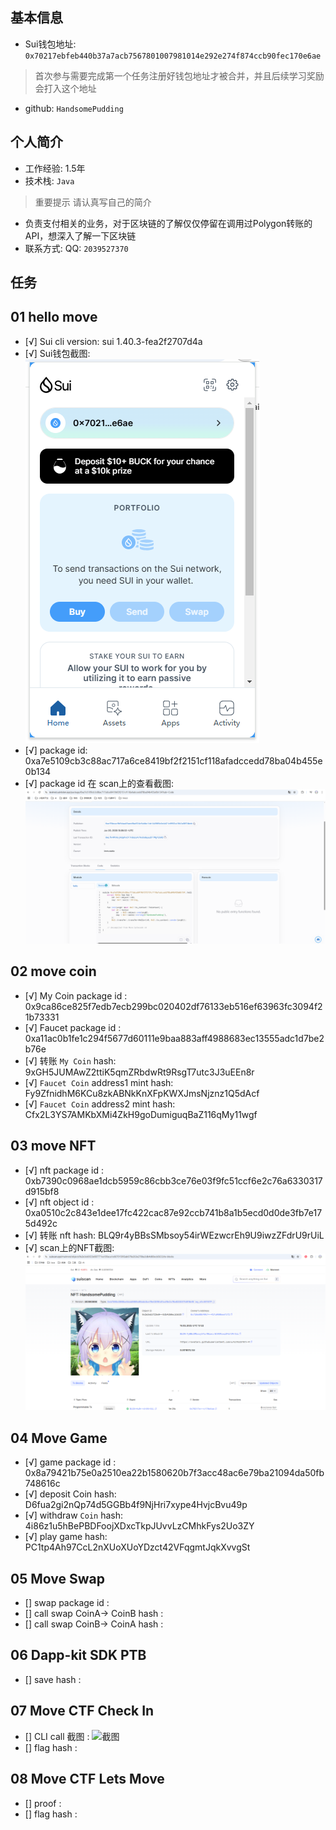 ## 基本信息
- Sui钱包地址: `0x70217ebfeb440b37a7acb7567801007981014e292e274f874ccb90fec170e6ae`
> 首次参与需要完成第一个任务注册好钱包地址才被合并，并且后续学习奖励会打入这个地址
- github: `HandsomePudding`

## 个人简介
- 工作经验: 1.5年
- 技术栈: `Java`
> 重要提示 请认真写自己的简介
- 负责支付相关的业务，对于区块链的了解仅仅停留在调用过Polygon转账的API，想深入了解一下区块链
- 联系方式: QQ: `2039527370` 

## 任务

##   01 hello move  
- [√] Sui cli version: sui 1.40.3-fea2f2707d4a
- [√] Sui钱包截图: ![Sui钱包截图](./images/suiWallet.png)
- [√] package id: 0xa7e5109cb3c88ac717a6ce8419bf2f2151cf118afadccedd78ba04b455e0b134
- [√] package id 在 scan上的查看截图:![Scan截图](./images/publish.png)

##   02 move coin
- [√] My Coin package id : 0x9ca86ce825f7edb7ecb299bc020402df76133eb516ef63963fc3094f21b73331
- [√] Faucet package id : 0xa11ac0b1fe1c294f5677d60111e9baa883aff4988683ec13555adc1d7be2b76e
- [√] 转账 `My Coin` hash: 9xGH5JUMAwZ2ttiK5qmZRbdwRt9RsgT7utc3J3uEEn8r
- [√] `Faucet Coin` address1 mint hash: Fy9ZfnidhM6KCu8zkABNkKnXFpKWXJmsNjznz1Q5dAcf
- [√] `Faucet Coin` address2 mint hash: Cfx2L3YS7AMKbXMi4ZkH9goDumiguqBaZ116qMy11wgf

##   03 move NFT
- [√] nft package id : 0xb7390c0968ae1dcb5959c86cbb3ce76e03f9fc51ccf6e2c76a6330317d915bf8
- [√] nft object id : 0xa0510c2c843e1dee17fc422cac87e92ccb741b8a1b5ecd0d0de3fb7e175d492c
- [√] 转账 nft  hash: BLQ9r4yBBsSMbsoy54irWEzwcrEh9U9iwzZFdrU9rUiL
- [√] scan上的NFT截图:![Scan截图](./images/nft.png)

##   04 Move Game
- [√] game package id : 0x8a79421b75e0a2510ea22b1580620b7f3acc48ac6e79ba21094da50fb748616c
- [√] deposit Coin hash: D6fua2gi2nQp74d5GGBb4f9NjHri7xype4HvjcBvu49p
- [√] withdraw `Coin` hash: 4i86z1u5hBePBDFoojXDxcTkpJUvvLzCMhkFys2Uo3ZY
- [√] play game hash: PC1tp4Ah97CcL2nXUoXUoYDzct42VFqgmtJqkXvvgSt

##   05 Move Swap
- [] swap package id :
- [] call swap CoinA-> CoinB  hash :
- [] call swap CoinB-> CoinA  hash :

##   06 Dapp-kit SDK PTB
- [] save hash :

##   07 Move CTF Check In
- [] CLI call 截图 : ![截图](./images/你的图片地址)
- [] flag hash :

##   08 Move CTF Lets Move
- [] proof : 
- [] flag hash :


